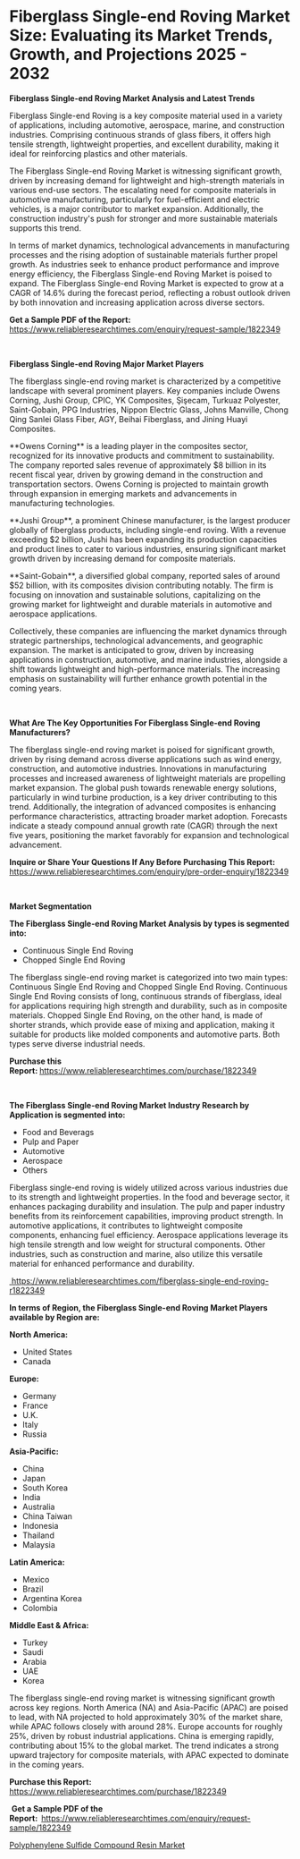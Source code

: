 <p><h1>Fiberglass Single-end Roving Market Size: Evaluating its Market Trends, Growth, and Projections 2025 - 2032</h1></p><p><strong>Fiberglass Single-end Roving Market Analysis and Latest Trends</strong></p>
<p><p>Fiberglass Single-end Roving is a key composite material used in a variety of applications, including automotive, aerospace, marine, and construction industries. Comprising continuous strands of glass fibers, it offers high tensile strength, lightweight properties, and excellent durability, making it ideal for reinforcing plastics and other materials.</p><p>The Fiberglass Single-end Roving Market is witnessing significant growth, driven by increasing demand for lightweight and high-strength materials in various end-use sectors. The escalating need for composite materials in automotive manufacturing, particularly for fuel-efficient and electric vehicles, is a major contributor to market expansion. Additionally, the construction industry's push for stronger and more sustainable materials supports this trend.</p><p>In terms of market dynamics, technological advancements in manufacturing processes and the rising adoption of sustainable materials further propel growth. As industries seek to enhance product performance and improve energy efficiency, the Fiberglass Single-end Roving Market is poised to expand. The Fiberglass Single-end Roving Market is expected to grow at a CAGR of 14.6% during the forecast period, reflecting a robust outlook driven by both innovation and increasing application across diverse sectors.</p></p>
<p><strong>Get a Sample PDF of the Report:&nbsp;</strong> <a href="https://www.reliableresearchtimes.com/enquiry/request-sample/1822349?utm_campaign=3565&utm_medium=2&utm_source=Github&utm_content=ia&utm_term=03042025&utm_id=fiberglass-single-end-roving">https://www.reliableresearchtimes.com/enquiry/request-sample/1822349</a></p>
<p>&nbsp;</p>
<p><strong>Fiberglass Single-end Roving Major Market Players</strong></p>
<p><p>The fiberglass single-end roving market is characterized by a competitive landscape with several prominent players. Key companies include Owens Corning, Jushi Group, CPIC, YK Composites, Şişecam, Turkuaz Polyester, Saint-Gobain, PPG Industries, Nippon Electric Glass, Johns Manville, Chong Qing Sanlei Glass Fiber, AGY, Beihai Fiberglass, and Jining Huayi Composites.</p><p>**Owens Corning** is a leading player in the composites sector, recognized for its innovative products and commitment to sustainability. The company reported sales revenue of approximately $8 billion in its recent fiscal year, driven by growing demand in the construction and transportation sectors. Owens Corning is projected to maintain growth through expansion in emerging markets and advancements in manufacturing technologies.</p><p>**Jushi Group**, a prominent Chinese manufacturer, is the largest producer globally of fiberglass products, including single-end roving. With a revenue exceeding $2 billion, Jushi has been expanding its production capacities and product lines to cater to various industries, ensuring significant market growth driven by increasing demand for composite materials.</p><p>**Saint-Gobain**, a diversified global company, reported sales of around $52 billion, with its composites division contributing notably. The firm is focusing on innovation and sustainable solutions, capitalizing on the growing market for lightweight and durable materials in automotive and aerospace applications.</p><p>Collectively, these companies are influencing the market dynamics through strategic partnerships, technological advancements, and geographic expansion. The market is anticipated to grow, driven by increasing applications in construction, automotive, and marine industries, alongside a shift towards lightweight and high-performance materials. The increasing emphasis on sustainability will further enhance growth potential in the coming years.</p></p>
<p>&nbsp;</p>
<p><strong>What Are The Key Opportunities For Fiberglass Single-end Roving Manufacturers?</strong></p>
<p><p>The fiberglass single-end roving market is poised for significant growth, driven by rising demand across diverse applications such as wind energy, construction, and automotive industries. Innovations in manufacturing processes and increased awareness of lightweight materials are propelling market expansion. The global push towards renewable energy solutions, particularly in wind turbine production, is a key driver contributing to this trend. Additionally, the integration of advanced composites is enhancing performance characteristics, attracting broader market adoption. Forecasts indicate a steady compound annual growth rate (CAGR) through the next five years, positioning the market favorably for expansion and technological advancement.</p></p>
<p><strong>Inquire or Share Your Questions If Any Before Purchasing This Report:</strong> <a href="https://www.reliableresearchtimes.com/enquiry/pre-order-enquiry/1822349?utm_campaign=3565&utm_medium=2&utm_source=Github&utm_content=ia&utm_term=03042025&utm_id=fiberglass-single-end-roving">https://www.reliableresearchtimes.com/enquiry/pre-order-enquiry/1822349</a></p>
<p>&nbsp;</p>
<p><strong>Market Segmentation</strong></p>
<p><strong>The Fiberglass Single-end Roving Market Analysis by types is segmented into:</strong></p>
<p><ul><li>Continuous Single End Roving</li><li>Chopped Single End Roving</li></ul></p>
<p><p>The fiberglass single-end roving market is categorized into two main types: Continuous Single End Roving and Chopped Single End Roving. Continuous Single End Roving consists of long, continuous strands of fiberglass, ideal for applications requiring high strength and durability, such as in composite materials. Chopped Single End Roving, on the other hand, is made of shorter strands, which provide ease of mixing and application, making it suitable for products like molded components and automotive parts. Both types serve diverse industrial needs.</p></p>
<p><strong>Purchase this Report:&nbsp;</strong><a href="https://www.reliableresearchtimes.com/purchase/1822349?utm_campaign=3565&utm_medium=2&utm_source=Github&utm_content=ia&utm_term=03042025&utm_id=fiberglass-single-end-roving">https://www.reliableresearchtimes.com/purchase/1822349</a></p>
<p>&nbsp;</p>
<p><strong>The Fiberglass Single-end Roving Market Industry Research by Application is segmented into:</strong></p>
<p><ul><li>Food and Beverags</li><li>Pulp and Paper</li><li>Automotive</li><li>Aerospace</li><li>Others</li></ul></p>
<p><p>Fiberglass single-end roving is widely utilized across various industries due to its strength and lightweight properties. In the food and beverage sector, it enhances packaging durability and insulation. The pulp and paper industry benefits from its reinforcement capabilities, improving product strength. In automotive applications, it contributes to lightweight composite components, enhancing fuel efficiency. Aerospace applications leverage its high tensile strength and low weight for structural components. Other industries, such as construction and marine, also utilize this versatile material for enhanced performance and durability.</p></p>
<p><a href="https://www.reliableresearchtimes.com/fiberglass-single-end-roving-r1822349?utm_campaign=3565&utm_medium=2&utm_source=Github&utm_content=ia&utm_term=03042025&utm_id=fiberglass-single-end-roving">&nbsp;https://www.reliableresearchtimes.com/fiberglass-single-end-roving-r1822349</a></p>
<p><strong>In terms of Region, the Fiberglass Single-end Roving Market Players available by Region are:</strong></p>
<p>
    <p> <strong> North America: </strong>
        <ul>
            <li>United States</li>
            <li>Canada</li>
        </ul>
        </p> 
    <p> <strong> Europe: </strong>
        <ul>
            <li>Germany</li>
            <li>France</li>
            <li>U.K.</li>
            <li>Italy</li>
            <li>Russia</li>
        </ul>
        </p> 
    <p> <strong> Asia-Pacific: </strong>
        <ul>
            <li>China</li>
            <li>Japan</li>
            <li>South Korea</li>
            <li>India</li>
            <li>Australia</li>
            <li>China Taiwan</li>
            <li>Indonesia</li>
            <li>Thailand</li>
            <li>Malaysia</li>
        </ul>
        </p> 
    <p> <strong> Latin America: </strong>
        <ul>
            <li>Mexico</li>
            <li>Brazil</li>
            <li>Argentina Korea</li>
            <li>Colombia</li>
        </ul>
        </p> 
    <p> <strong> Middle East & Africa: </strong>
        <ul>
            <li>Turkey</li>
            <li>Saudi</li>
            <li>Arabia</li>
            <li>UAE</li>
            <li>Korea</li>
        </ul>
    </p>
    </p>
<p><p>The fiberglass single-end roving market is witnessing significant growth across key regions. North America (NA) and Asia-Pacific (APAC) are poised to lead, with NA projected to hold approximately 30% of the market share, while APAC follows closely with around 28%. Europe accounts for roughly 25%, driven by robust industrial applications. China is emerging rapidly, contributing about 15% to the global market. The trend indicates a strong upward trajectory for composite materials, with APAC expected to dominate in the coming years.</p></p>
<p><strong>Purchase this Report: </strong><a href="https://www.reliableresearchtimes.com/purchase/1822349?utm_campaign=3565&utm_medium=2&utm_source=Github&utm_content=ia&utm_term=03042025&utm_id=fiberglass-single-end-roving">https://www.reliableresearchtimes.com/purchase/1822349</a></p>
<p>&nbsp;<strong>Get a Sample PDF of the Report:&nbsp;&nbsp;</strong><a href="https://www.reliableresearchtimes.com/enquiry/request-sample/1822349?utm_campaign=3565&utm_medium=2&utm_source=Github&utm_content=ia&utm_term=03042025&utm_id=fiberglass-single-end-roving">https://www.reliableresearchtimes.com/enquiry/request-sample/1822349</a></p>
<p><strong></strong></p>
<p><p><a href="https://github.com/bufkamaiahi7/Market-Research-Report-List-1/blob/main/polyphenylene-sulfide-compound-resin-market.md?utm_campaign=3565&utm_medium=2&utm_source=Github&utm_content=ia&utm_term=03042025&utm_id=fiberglass-single-end-roving">Polyphenylene Sulfide Compound Resin Market</a></p></p>